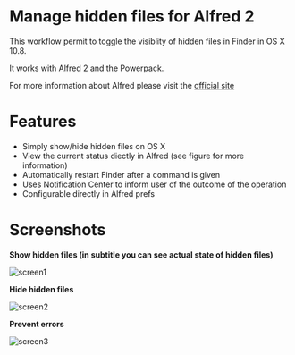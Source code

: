 Manage hidden files for Alfred 2
===================

This workflow permit to toggle the visiblity of hidden files in Finder in OS X 10.8.

It works with Alfred 2 and the Powerpack.

For more information about Alfred please visit the [official site](http://www.alfredapp.com/)

Features
========

+ Simply show/hide hidden files on OS X
+ View the current status diectly in Alfred (see figure for more information)
+ Automatically restart Finder after a command is given
+ Uses Notification Center to inform user of the outcome of the operation
+ Configurable directly in Alfred prefs


Screenshots
===========

**Show hidden files (in subtitle you can see actual state of hidden files)**

![screen1](http://www.bubidevs.net/uploads/alfred_hidden_1.png)

**Hide hidden files**

![screen2](http://www.bubidevs.net/uploads/alfred_hidden_2.png)

**Prevent errors**

![screen3](http://www.bubidevs.net/uploads/alfred_hidden_3.png)
